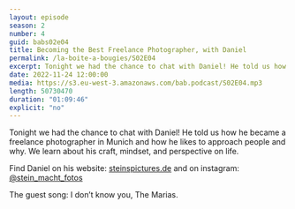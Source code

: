 ```yaml
---
layout: episode
season: 2
number: 4
guid: babs02e04
title: Becoming the Best Freelance Photographer, with Daniel
permalink: /la-boite-a-bougies/S02E04
excerpt: Tonight we had the chance to chat with Daniel! He told us how he became a freelance photographer in Munich and how he likes to approach people and why. We learn about his craft, mindset, and perspective on life.
date: 2022-11-24 12:00:00
media: https://s3.eu-west-3.amazonaws.com/bab.podcast/S02E04.mp3
length: 50730470
duration: "01:09:46"
explicit: "no"
---
```


Tonight we had the chance to chat with Daniel! He told us how he became a freelance photographer in Munich and how he likes to approach people and why. We learn about his craft, mindset, and perspective on life.

Find Daniel on his website: [steinspictures.de](https://www.steinspictures.de) and on instagram: [@stein_macht_fotos](https://www.instagram.com/stein_macht_fotos)

The guest song: I don’t know you, The Marias.